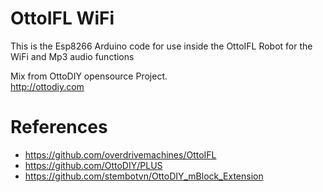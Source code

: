# OttoIFL WiFi
This is the Esp8266 Arduino code for use inside the OttoIFL Robot for the WiFi and Mp3 audio functions

Mix from OttoDIY opensource Project.  
http://ottodiy.com 

# References
- https://github.com/overdrivemachines/OttoIFL
- https://github.com/OttoDIY/PLUS
- https://github.com/stembotvn/OttoDIY_mBlock_Extension

